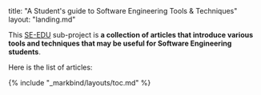 <frontmatter>
  title: "A Student's guide to Software Engineering Tools & Techniques"
  layout: "landing.md"
</frontmatter>

<div class="website-content">

<span class="lead">This [SE-EDU](https://se-edu.github.io) sub-project is **a collection of articles that introduce various tools and techniques that may be useful for Software Engineering students**. </span>

Here is the list of articles:

<box>

{% include "_markbind/layouts/toc.md" %}
</box>

</div>
